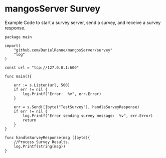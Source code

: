 # mangosServer Survey

Example Code to start a survey server, send a survey, and receive a survey response.

	package main

	import(
		"github.com/DanielRenne/mangosServer/survey"
		"log"
	)

	const url = "tcp://127.0.0.1:600"

	func main(){

		err := s.Listen(url, 500)
		if err != nil {
			log.Printf("Error:  %v", err.Error)
		}

		err = s.Send([]byte("TestSurvey"), handleSurveyResponse)
		if err != nil {
			log.Printf("Error sending survey message:  %v", err.Error)
			return
		}
	}

	func handleSurveyResponse(msg []byte){
		//Process Survey Results.
		log.Printf(string(msg))
	}
	